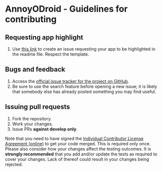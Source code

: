 AnnoyODroid - Guidelines for contributing
=========================================
Requesting app highlight
------------------------
1. Use [this link](https://github.com/Stoyicker/AnnoyODroid/issues/new?body=Please%20add%20the%20highlight-request%20label%20to%20this%20issue%20and%20assign%20it%20to%20Stoyicker.%0A%0ALink:%20{Link%20to%20(one%20of,%20in%20order%20of%20preference)%20Google%20Play,%20Amazon%20Appstore%20for%20Android,%20F-Droid,%20Aptoide,%20source%20code%3E}%20%0AImage:%20{Link%20to%20a%20512x512%20PNG%20image%20representing%20your%20app}&title=App%20highlight%20request:%20{your_app_name} "Request app highlight issue template") to create an issue requesting your
app to be highlighted in the readme file. Respect the template.

Bugs and feedback
-----------------
1. Access the [official issue tracker for the project on GitHub](https://github.com/Stoyicker/AnnoyODroid/issues "AnnoyODroid issues").
2. Be sure to use the search feature before opening a new issue; it is likely that somebody else has already posted something you may find useful.

Issuing pull requests
---------------------
1. Fork the repository.
2. Work your changes.
3. Issue PRs **against develop only**.

Note that you need to have signed the [Individual Contributor License Agreement (online)](https://docs.google.com/forms/d/1x9Dca8AKSxM4I_oZCLr3KJLfnfIJrZrBn17OvUcZjlQ/viewform "Individual Contributor License Agreement") to get your code merged. This is required only once.
Please also consider how your changes affect the testing outcomes. It is **strongly recommended** that you add and/or update the tests as required to cover your changes. Lack of thereof could result in your changes being rejected.  
